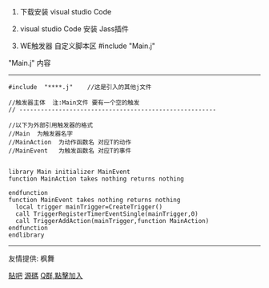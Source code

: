 1. 下载安装 visual studio  Code

2.  visual studio  Code   安装 Jass插件

3.  WE触发器    自定义脚本区    #include  "Main.j"

"Main.j"  内容

--------------------------------------------------------
``` jass
#include  "****.j"    //这是引入的其他j文件

//触发器主体  注:Main文件 要有一个空的触发
// -------------------------------------------------------

//以下为外部引用触发器的格式
//Main  为触发器名字
//MainAction  为动作函数名 对应T的动作
//MainEvent   为触发函数名 对应T的事件


library Main initializer MainEvent
function MainAction takes nothing returns nothing
        
endfunction
function MainEvent takes nothing returns nothing
  local trigger mainTrigger=CreateTrigger()
  call TriggerRegisterTimerEventSingle(mainTrigger,0)
  call TriggerAddAction(mainTrigger,function MainAction)
endfunction
endlibrary
```
--------------------------------------------------------

友情提供: 枫舞

[貼吧](https://tieba.baidu.com/p/6235060595?pid=127236515130&cid=0&red_tag=2862340933#127236515130)
[源碼](https://gitee.com/naichabaobao/jass)
[Q群,點擊加入](https://shang.qq.com/wpa/qunwpa?idkey=56ca07f1d46b310f878eb4ccf4e153697d85aac546385fab0e31b569d3b0a79e)